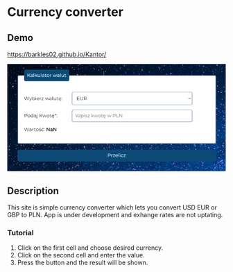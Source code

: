# Currency converter

## Demo

https://barkles02.github.io/Kantor/

![screen of the app](https://raw.githubusercontent.com/BarKles02/Kantor/8de221c96ed444a6f92a974474ebb3cfa93b633e/images/scr.png)

## Description

This site is simple currency converter which lets you convert USD EUR or GBP to PLN.
App is under development and exhange rates are not uptating. 


### Tutorial

1. Click on the first cell and choose desired currency.
1. Click on the second cell and enter the value.
1. Press the button and the result will be shown.


